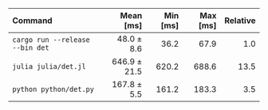 | Command | Mean [ms] | Min [ms] | Max [ms] | Relative |
|:---|---:|---:|---:|---:|
| `cargo run --release --bin det` | 48.0 ± 8.6 | 36.2 | 67.9 | 1.0 |
| `julia julia/det.jl` | 646.9 ± 21.5 | 620.2 | 688.6 | 13.5 |
| `python python/det.py` | 167.8 ± 5.5 | 161.2 | 183.3 | 3.5 |
